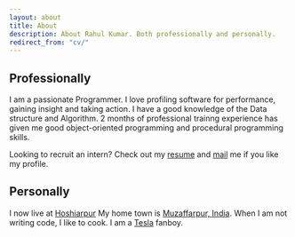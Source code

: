 ```yaml
---
layout: about
title: About
description: About Rahul Kumar. Both professionally and personally.
redirect_from: "cv/"
---
```

## Professionally

I am a  passionate Programmer. I love profiling software for performance, gaining insight and taking action. I have a good knowledge of the Data structure and Algorithm. 2 months of professional trainng  experience has given me good object-oriented programming and procedural programming skills.

Looking to recruit an intern? Check out my [resume](/public/files/Santhosh_Vaiyapuri_resume.pdf) and [mail](mailto:rahul10.pu@gmail.com) me if you like my profile.

## Personally

I now live at [Hoshiarpur](https://www.google.co.in/maps/@31.5184562,75.9681824,17z) My home town is [Muzaffarpur, India](https://www.google.co.in/maps/@25.9775281,85.564177,21z). When I am not writing code, I like to cook. I am a [Tesla](http://www.teslamotors.com/) fanboy.
